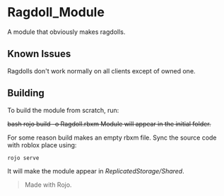 # Ragdoll_Module
A module that obviously makes ragdolls.

## Known Issues
Ragdolls don't work normally on all clients except of owned one.

## Building
To build the module from scratch, run:

<s>bash
rojo build -o Ragdoll.rbxm
Module will appear in the initial folder.
</s>

For some reason build makes an empty rbxm file.
Sync the source code with roblox place using:
```bash
rojo serve
```
It will make the module appear in *ReplicatedStorage/Shared*.
>Made with Rojo.
